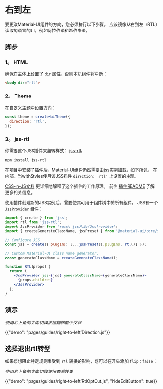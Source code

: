 # 右到左

<p class="description">要更改Material-UI组件的方向，您必须执行以下步骤。 应该镜像从右到左（RTL）读取的语言的UI，例如阿拉伯语和希伯来语。</p>

## 脚步

### 1。 HTML

确保在主体上设置了 `dir` 属性，否则本机组件将中断：

```html
<body dir="rtl">
```

### 2。 Theme

在自定义主题中设置方向：

```js
const theme = createMuiTheme({
  direction: 'rtl',
});
```

### 3。 jss-rtl

你需要这个JSS插件来翻转样式： [jss-rtl](https://github.com/alitaheri/jss-rtl)。

```sh
npm install jss-rtl
```

在项目中安装了插件后，Material-UI组件仍然需要由jss实例加载，如下所述。 在内部，当withStyles使用该JSS插件 `direction: 'rtl'` 上设置的主题。

[CSS-in-JS文档](/customization/css-in-js/#opting-out-of-rtl-transformation) 更详细地解释了这个插件的工作原理。 前往 [插件README](https://github.com/alitaheri/jss-rtl) 了解更多相关信息。

使用插件创建新的JSS实例后，需要使其可用于组件树中的所有组件。 JSS有一个 [`JssProvider`](https://github.com/cssinjs/react-jss) 组件：

```jsx
import { create } from 'jss';
import rtl from 'jss-rtl';
import JssProvider from 'react-jss/lib/JssProvider';
import { createGenerateClassName, jssPreset } from '@material-ui/core/styles';

// Configure JSS
const jss = create({ plugins: [...jssPreset().plugins, rtl()] });

// Custom Material-UI class name generator.
const generateClassName = createGenerateClassName();

function RTL(props) {
  return (
    <JssProvider jss={jss} generateClassName={generateClassName}>
      {props.children}
    </JssProvider>
  );
}
```

## 演示

*使用右上角的方向切换按钮翻转整个文档*

{{"demo": "pages/guides/right-to-left/Direction.js"}}

## 选择退出rtl转型

如果您想阻止特定规则集受到 `rtl` 转换的影响，您可以在开头添加 `flip：false`：

*使用右上角的方向切换按钮查看效果*

{{"demo": "pages/guides/right-to-left/RtlOptOut.js", "hideEditButton": true}}